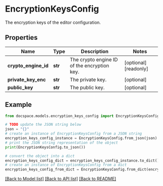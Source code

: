 # EncryptionKeysConfig

The encryption keys of the editor configuration.

## Properties

Name | Type | Description | Notes
------------ | ------------- | ------------- | -------------
**crypto_engine_id** | **str** | The crypto engine ID of the encryption key. | [optional] [readonly] 
**private_key_enc** | **str** | The private key. | [optional] 
**public_key** | **str** | The public key. | [optional] 

## Example

```python
from docspace.models.encryption_keys_config import EncryptionKeysConfig

# TODO update the JSON string below
json = "{}"
# create an instance of EncryptionKeysConfig from a JSON string
encryption_keys_config_instance = EncryptionKeysConfig.from_json(json)
# print the JSON string representation of the object
print(EncryptionKeysConfig.to_json())

# convert the object into a dict
encryption_keys_config_dict = encryption_keys_config_instance.to_dict()
# create an instance of EncryptionKeysConfig from a dict
encryption_keys_config_from_dict = EncryptionKeysConfig.from_dict(encryption_keys_config_dict)
```
[[Back to Model list]](../README.md#documentation-for-models) [[Back to API list]](../README.md#documentation-for-api-endpoints) [[Back to README]](../README.md)


